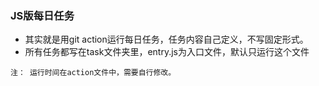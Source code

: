 ### JS版每日任务

- 其实就是用git action运行每日任务，任务内容自己定义，不写固定形式。
- 所有任务都写在task文件夹里，entry.js为入口文件，默认只运行这个文件

`注： 运行时间在action文件中，需要自行修改。`